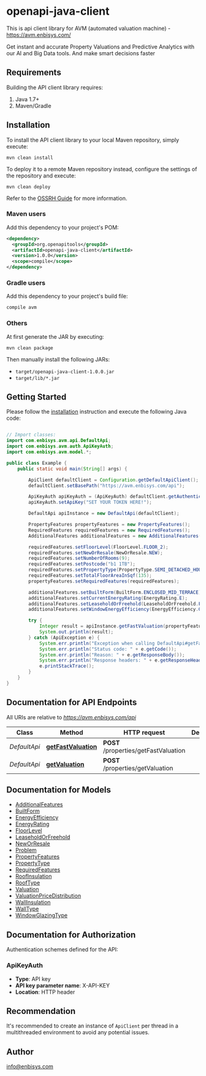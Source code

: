 # openapi-java-client

This is api client library for AVM (automated valuation machine) - https://avm.enbisys.com/

Get instant and accurate Property Valuations and Predictive Analytics with our AI and Big Data tools. And make smart decisions faster

## Requirements

Building the API client library requires:
1. Java 1.7+
2. Maven/Gradle

## Installation

To install the API client library to your local Maven repository, simply execute:

```shell
mvn clean install
```

To deploy it to a remote Maven repository instead, configure the settings of the repository and execute:

```shell
mvn clean deploy
```

Refer to the [OSSRH Guide](http://central.sonatype.org/pages/ossrh-guide.html) for more information.

### Maven users

Add this dependency to your project's POM:

```xml
<dependency>
  <groupId>org.openapitools</groupId>
  <artifactId>openapi-java-client</artifactId>
  <version>1.0.0</version>
  <scope>compile</scope>
</dependency>
```

### Gradle users

Add this dependency to your project's build file:

```groovy
compile avm
```

### Others

At first generate the JAR by executing:

```shell
mvn clean package
```

Then manually install the following JARs:

* `target/openapi-java-client-1.0.0.jar`
* `target/lib/*.jar`

## Getting Started

Please follow the [installation](#installation) instruction and execute the following Java code:

```java

// Import classes:
import com.enbisys.avm.api.DefaultApi;
import com.enbisys.avm.auth.ApiKeyAuth;
import com.enbisys.avm.model.*;

public class Example {
    public static void main(String[] args) {

        ApiClient defaultClient = Configuration.getDefaultApiClient();
        defaultClient.setBasePath("https://avm.enbisys.com/api");

        ApiKeyAuth apiKeyAuth = (ApiKeyAuth) defaultClient.getAuthentication("ApiKeyAuth");
        apiKeyAuth.setApiKey("SET YOUR TOKEN HERE!");

        DefaultApi apiInstance = new DefaultApi(defaultClient);

        PropertyFeatures propertyFeatures = new PropertyFeatures();
        RequiredFeatures requiredFeatures = new RequiredFeatures();
        AdditionalFeatures additionalFeatures = new AdditionalFeatures();

        requiredFeatures.setFloorLevel(FloorLevel.FLOOR_2);
        requiredFeatures.setNewOrResale(NewOrResale.NEW);
        requiredFeatures.setNumberOfRooms(9);
        requiredFeatures.setPostcode("b1 1TB");
        requiredFeatures.setPropertyType(PropertyType.SEMI_DETACHED_HOUSE);
        requiredFeatures.setTotalFloorAreaInSqf(135);
        propertyFeatures.setRequiredFeatures(requiredFeatures);

        additionalFeatures.setBuiltForm(BuiltForm.ENCLOSED_MID_TERRACE);
        additionalFeatures.setCurrentEnergyRating(EnergyRating.E);
        additionalFeatures.setLeaseholdOrFreehold(LeaseholdOrFreehold.FREEHOLD);
        additionalFeatures.setWindowEnergyEfficiency(EnergyEfficiency.GOOD);

        try {
            Integer result = apiInstance.getFastValuation(propertyFeatures);
            System.out.println(result);
        } catch (ApiException e) {
            System.err.println("Exception when calling DefaultApi#getFastValuation");
            System.err.println("Status code: " + e.getCode());
            System.err.println("Reason: " + e.getResponseBody());
            System.err.println("Response headers: " + e.getResponseHeaders());
            e.printStackTrace();
        }
    }
}


```

## Documentation for API Endpoints

All URIs are relative to *https://avm.enbisys.com/api*

Class | Method | HTTP request | Description
------------ | ------------- | ------------- | -------------
*DefaultApi* | [**getFastValuation**](docs/DefaultApi.md#getFastValuation) | **POST** /properties/getFastValuation | 
*DefaultApi* | [**getValuation**](docs/DefaultApi.md#getValuation) | **POST** /properties/getValuation | 


## Documentation for Models

 - [AdditionalFeatures](docs/AdditionalFeatures.md)
 - [BuiltForm](docs/BuiltForm.md)
 - [EnergyEfficiency](docs/EnergyEfficiency.md)
 - [EnergyRating](docs/EnergyRating.md)
 - [FloorLevel](docs/FloorLevel.md)
 - [LeaseholdOrFreehold](docs/LeaseholdOrFreehold.md)
 - [NewOrResale](docs/NewOrResale.md)
 - [Problem](docs/Problem.md)
 - [PropertyFeatures](docs/PropertyFeatures.md)
 - [PropertyType](docs/PropertyType.md)
 - [RequiredFeatures](docs/RequiredFeatures.md)
 - [RoofInsulation](docs/RoofInsulation.md)
 - [RoofType](docs/RoofType.md)
 - [Valuation](docs/Valuation.md)
 - [ValuationPriceDistribution](docs/ValuationPriceDistribution.md)
 - [WallInsulation](docs/WallInsulation.md)
 - [WallType](docs/WallType.md)
 - [WindowGlazingType](docs/WindowGlazingType.md)


## Documentation for Authorization

Authentication schemes defined for the API:
### ApiKeyAuth

- **Type**: API key
- **API key parameter name**: X-API-KEY
- **Location**: HTTP header


## Recommendation

It's recommended to create an instance of `ApiClient` per thread in a multithreaded environment to avoid any potential issues.

## Author

info@enbisys.com

